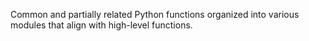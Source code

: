 Common and partially related Python functions organized into various modules that align with high-level functions.